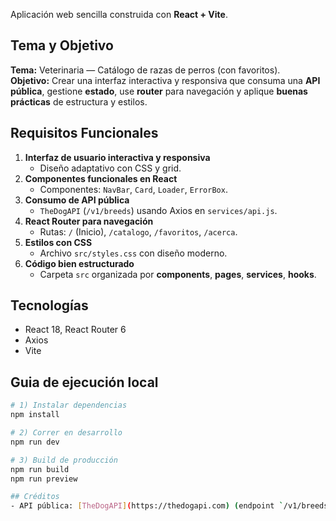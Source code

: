 Aplicación web sencilla construida con **React + Vite**.

## Tema y Objetivo
**Tema:** Veterinaria — Catálogo de razas de perros (con favoritos).  
**Objetivo:** Crear una interfaz interactiva y responsiva que consuma una **API pública**, gestione **estado**, use **router** para navegación y aplique **buenas prácticas** de estructura y estilos.

## Requisitos Funcionales
1. **Interfaz de usuario interactiva y responsiva**
   - Diseño adaptativo con CSS y grid.
2. **Componentes funcionales en React**
   - Componentes: `NavBar`, `Card`, `Loader`, `ErrorBox`.
3. **Consumo de API pública**
   - `TheDogAPI` (`/v1/breeds`) usando Axios en `services/api.js`.
4. **React Router para navegación**
   - Rutas: `/` (Inicio), `/catalogo`, `/favoritos`, `/acerca`.
5. **Estilos con CSS**
   - Archivo `src/styles.css` con diseño moderno.
6. **Código bien estructurado**
   - Carpeta `src` organizada por **components**, **pages**, **services**, **hooks**.

## Tecnologías
- React 18, React Router 6
- Axios
- Vite

## Guia de ejecución local

```bash
# 1) Instalar dependencias
npm install

# 2) Correr en desarrollo
npm run dev

# 3) Build de producción
npm run build
npm run preview

## Créditos
- API pública: [TheDogAPI](https://thedogapi.com) (endpoint `/v1/breeds`).
```
